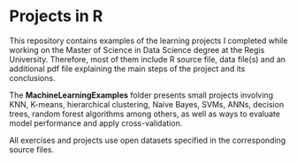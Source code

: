 # Projects in R

This repository contains examples of the learning projects I completed while working on the Master of Science in Data Science degree at the Regis University. Therefore, most of them include R source file, data file(s) and an additional pdf file explaining the main steps of the project and its conclusions. 

The __MachineLearningExamples__ folder presents small projects involving KNN, K-means, hierarchical clustering, Naive Bayes, SVMs,  ANNs, decision trees, random forest algorithms among others, as well as ways to evaluate model performance and apply cross-validation. 

All exercises and projects use open datasets specified in the corresponding source files.

